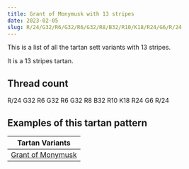 ```yaml
---
title: Grant of Monymusk with 13 stripes
date: 2023-02-05
slug: R/24/G32/R6/G32/R6/G32/R8/B32/R10/K18/R24/G6/R/24
---
```

This is a list of all the tartan sett variants with 13 stripes.

It is a 13 stripes tartan.


## Thread count
R/24 G32 R6 G32 R6 G32 R8 B32 R10 K18 R24 G6 R/24

## Examples of this tartan pattern

| Tartan Variants |
|---------------|
| [Grant of Monymusk](/variants/r/24/g32/r6/g32/r6/g32/r8/b32/r10/k18/r24/g6/r/24-b304080-g008000-k000000-rc00000)||

